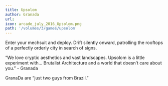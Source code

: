 ```yaml
---
title: Upsolom
author: Granada
url: 
icon: arcade_july_2016_Upsolom.png 
path: '/volumes/3/games/upsolom'
---
```

Enter your mechsuit and deploy. Drift silently onward, patrolling the rooftops of a
perfectly orderly city in search of signs.

“We love cryptic aesthetics and vast landscapes. Upsolom is a little experiment with...
Brutalist Architecture and a world that doesn’t care about you.” - Granada

GranaDa are “just two guys from Brazil.”